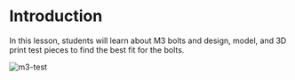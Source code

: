 # Introduction

In this lesson, students will learn about M3 bolts and design, model, and 3D print test pieces to find the best fit for the bolts.

![m3-test](assets/m3-test.png)